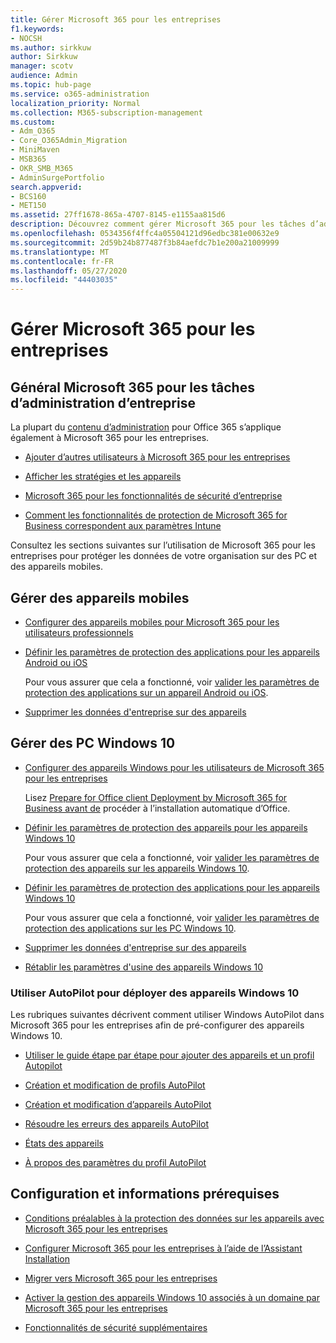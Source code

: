 ```yaml
---
title: Gérer Microsoft 365 pour les entreprises
f1.keywords:
- NOCSH
ms.author: sirkkuw
author: Sirkkuw
manager: scotv
audience: Admin
ms.topic: hub-page
ms.service: o365-administration
localization_priority: Normal
ms.collection: M365-subscription-management
ms.custom:
- Adm_O365
- Core_O365Admin_Migration
- MiniMaven
- MSB365
- OKR_SMB_M365
- AdminSurgePortfolio
search.appverid:
- BCS160
- MET150
ms.assetid: 27ff1678-865a-4707-8145-e1155aa815d6
description: Découvrez comment gérer Microsoft 365 pour les tâches d’administration liées à l’entreprise, les appareils mobiles, les PC Windows 10 et de nombreuses tâches de ce type.
ms.openlocfilehash: 0534356f4ffc4a05504121d96edbc381e00632e9
ms.sourcegitcommit: 2d59b24b877487f3b84aefdc7b1e200a21009999
ms.translationtype: MT
ms.contentlocale: fr-FR
ms.lasthandoff: 05/27/2020
ms.locfileid: "44403035"
---
```

# <a name="manage-microsoft-365-for-business"></a>Gérer Microsoft 365 pour les entreprises

## <a name="general-microsoft-365-for-business-admin-tasks"></a>Général Microsoft 365 pour les tâches d’administration d’entreprise

La plupart du [contenu d’administration](https://docs.microsoft.com/office365/admin/admin-home) pour Office 365 s’applique également à Microsoft 365 pour les entreprises.

- [Ajouter d’autres utilisateurs à Microsoft 365 pour les entreprises](add-users-m365b.md)
    
- [Afficher les stratégies et les appareils](view-policies-and-devices.md)
    
- [Microsoft 365 pour les fonctionnalités de sécurité d’entreprise](security-features.md)
    
- [Comment les fonctionnalités de protection de Microsoft 365 for Business correspondent aux paramètres Intune](map-protection-features-to-intune-settings.md)
    
Consultez les sections suivantes sur l’utilisation de Microsoft 365 pour les entreprises pour protéger les données de votre organisation sur des PC et des appareils mobiles.
  
## <a name="manage-mobile-devices"></a>Gérer des appareils mobiles

- [Configurer des appareils mobiles pour Microsoft 365 pour les utilisateurs professionnels](set-up-mobile-devices.md)
    
- [Définir les paramètres de protection des applications pour les appareils Android ou iOS](app-protection-settings-for-android-and-ios.md)
    
    Pour vous assurer que cela a fonctionné, voir [valider les paramètres de protection des applications sur un appareil Android ou iOS](validate-settings-on-android-or-ios.md). 
    
- [Supprimer les données d'entreprise sur des appareils](remove-company-data.md)
    
## <a name="manage-windows-10-pcs"></a>Gérer des PC Windows 10

- [Configurer des appareils Windows pour les utilisateurs de Microsoft 365 pour les entreprises](set-up-windows-devices.md)

    Lisez [Prepare for Office client Deployment by Microsoft 365 for Business avant de](prepare-for-office-client-deployment.md) procéder à l’installation automatique d’Office. 
    
- [Définir les paramètres de protection des appareils pour les appareils Windows 10](protection-settings-for-windows-10-pcs.md)
    
    Pour vous assurer que cela a fonctionné, voir [valider les paramètres de protection des appareils sur les appareils Windows 10](validate-settings-on-windows-10-pcs.md). 
    
- [Définir les paramètres de protection des applications pour les appareils Windows 10](protection-settings-for-windows-10-devices.md)
    
    Pour vous assurer que cela a fonctionné, voir [valider les paramètres de protection des applications sur les PC Windows 10](validate-protection-settings-on-windows-10-pcs.md). 
    
- [Supprimer les données d'entreprise sur des appareils](remove-company-data.md)
    
- [Rétablir les paramètres d'usine des appareils Windows 10](reset-devices-to-factory-settings.md)
    
### <a name="use-autopilot-to-deploy-windows-10-devices"></a>Utiliser AutoPilot pour déployer des appareils Windows 10

Les rubriques suivantes décrivent comment utiliser Windows AutoPilot dans Microsoft 365 pour les entreprises afin de pré-configurer des appareils Windows 10.
  
- [Utiliser le guide étape par étape pour ajouter des appareils et un profil Autopilot](add-autopilot-devices-and-profile.md)
    
- [Création et modification de profils AutoPilot](create-and-edit-autopilot-profiles.md)
    
- [Création et modification d’appareils AutoPilot](create-and-edit-autopilot-devices.md)
    
- [Résoudre les erreurs des appareils AutoPilot](troubleshoot-autopilot-errors.md)
    
- [États des appareils](device-states.md)
    
- [À propos des paramètres du profil AutoPilot](autopilot-profile-settings.md)
    
## <a name="set-up-and-prerequisite-information"></a>Configuration et informations prérequises

- [Conditions préalables à la protection des données sur les appareils avec Microsoft 365 pour les entreprises](pre-requisites-for-data-protection.md)
    
- [Configurer Microsoft 365 pour les entreprises à l’aide de l’Assistant Installation](set-up.md)
    
- [Migrer vers Microsoft 365 pour les entreprises](migrate-to-microsoft-365-business.md)
    
- [Activer la gestion des appareils Windows 10 associés à un domaine par Microsoft 365 pour les entreprises](manage-windows-devices.md)
    
- [Fonctionnalités de sécurité supplémentaires](security-features.md#additional-security-features)
